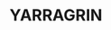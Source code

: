 ---
lastmod: '2025-04-06T06:05:20+00:00'
latitude: -31.690852
layout: suburb
longitude: 149.051954
postcode: '2842'
state: NSW
title: YARRAGRIN
url: /nsw/yarragrin/
---
